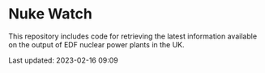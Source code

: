 # Nuke Watch

This repository includes code for retrieving the latest information available on the output of EDF nuclear power plants in the UK.

Last updated: 2023-02-16 09:09
